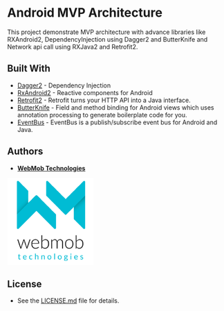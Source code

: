 # Android MVP Architecture

This project demonstrate MVP architecture with advance libraries like RXAndroid2, DependencyInjection using Dagger2 and ButterKnife and Network api call using RXJava2 and Retrofit2. 

## Built With

* [Dagger2](https://github.com/google/dagger) - Dependency Injection
* [RxAndroid2](https://github.com/ReactiveX/RxAndroid) - Reactive components for Android
* [Retrofit2](http://square.github.io/retrofit/) - Retrofit turns your HTTP API into a Java interface.
* [ButterKnife](https://github.com/JakeWharton/butterknife) - Field and method binding for Android views which uses annotation processing to generate boilerplate code for you.
* [EventBus](https://github.com/greenrobot/EventBus) - EventBus is a publish/subscribe event bus for Android and Java.


## Authors

* [**WebMob Technologies**](https://webmobtech.com/)

![WebMob_Technologies](https://github.com/WebMob-Technologies/androidmvp/blob/master/screenshots/webmobtechlogo.png)

## License

* See the [LICENSE.md](https://github.com/WebMob-Technologies/androidmvp/blob/master/LICENCE.md) file for details.
